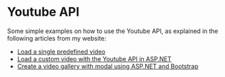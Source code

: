 # Youtube API

Some simple examples on how to use the Youtube API, as explained in the following articles from my website:
* [Load a single predefined video][1]
* [Load a custom video with the Youtube API in ASP.NET][2]
* [Create a video gallery with modal using ASP.NET and Bootstrap][3]

[1]:https://davidsonsousa.net/blog/post/how-to-use-the-youtube-api-to-load-a-single-video
[2]:https://davidsonsousa.net/en/post/load-a-custom-video-with-the-youtube-api-using-aspnet
[3]:https://davidsonsousa.net/en/post/create-a-video-gallery-with-modal-using-aspnet-and-bootstrap
